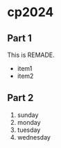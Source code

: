 # cp2024

## Part 1
This is REMADE.
- item1
- item2

## Part 2
1. sunday
1. monday
1. tuesday
1. wednesday
